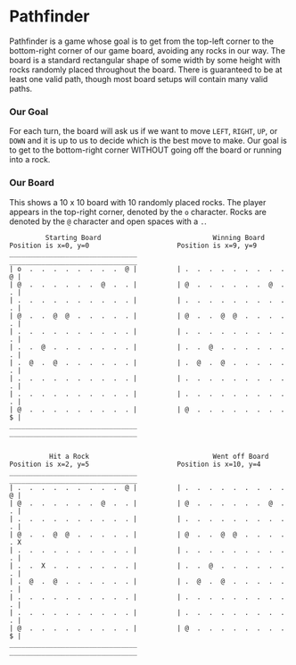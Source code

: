 # Pathfinder

Pathfinder is a game whose goal is to get from the top-left corner to the bottom-right corner of our game board, avoiding any rocks in our way. The board is a standard rectangular shape of some width by some height with rocks randomly placed throughout the board. There is guaranteed to be at least one valid path, though most board setups will contain many valid paths.

### Our Goal

For each turn, the board will ask us if we want to move `LEFT`, `RIGHT`, `UP`, or `DOWN` and it is up to us to decide which is the best move to make. Our goal is to get to the bottom-right corner WITHOUT going off the board or running into a rock.

### Our Board

This shows a 10 x 10 board with 10 randomly placed rocks. The player appears in the top-right corner, denoted by the `o` character. Rocks are denoted by the `@` character and open spaces with a `.`.

```
         Starting Board                            Winning Board
Position is x=0, y=0                      Position is x=9, y=9
________________________________          ________________________________
| o  .  .  .  .  .  .  .  .  @ |          | .  .  .  .  .  .  .  .  .  @ |
| @  .  .  .  .  .  .  @  .  . |          | @  .  .  .  .  .  .  @  .  . |
| .  .  .  .  .  .  .  .  .  . |          | .  .  .  .  .  .  .  .  .  . |
| @  .  .  @  @  .  .  .  .  . |          | @  .  .  @  @  .  .  .  .  . |
| .  .  .  .  .  .  .  .  .  . |          | .  .  .  .  .  .  .  .  .  . |
| .  .  @  .  .  .  .  .  .  . |          | .  .  @  .  .  .  .  .  .  . |
| .  @  .  @  .  .  .  .  .  . |          | .  @  .  @  .  .  .  .  .  . |
| .  .  .  .  .  .  .  .  .  . |          | .  .  .  .  .  .  .  .  .  . |
| .  .  .  .  .  .  .  .  .  . |          | .  .  .  .  .  .  .  .  .  . |
| @  .  .  .  .  .  .  .  .  . |          | @  .  .  .  .  .  .  .  .  $ |
________________________________          ________________________________
                                                                         
                                                                             
          Hit a Rock                               Went off Board
Position is x=2, y=5                      Position is x=10, y=4
________________________________          ________________________________
| .  .  .  .  .  .  .  .  .  @ |          | .  .  .  .  .  .  .  .  .  @ |
| @  .  .  .  .  .  .  @  .  . |          | @  .  .  .  .  .  .  @  .  . |
| .  .  .  .  .  .  .  .  .  . |          | .  .  .  .  .  .  .  .  .  . |
| @  .  .  @  @  .  .  .  .  . |          | @  .  .  @  @  .  .  .  .  . X
| .  .  .  .  .  .  .  .  .  . |          | .  .  .  .  .  .  .  .  .  . |
| .  .  X  .  .  .  .  .  .  . |          | .  .  @  .  .  .  .  .  .  . |
| .  @  .  @  .  .  .  .  .  . |          | .  @  .  @  .  .  .  .  .  . |
| .  .  .  .  .  .  .  .  .  . |          | .  .  .  .  .  .  .  .  .  . |
| .  .  .  .  .  .  .  .  .  . |          | .  .  .  .  .  .  .  .  .  . |
| @  .  .  .  .  .  .  .  .  . |          | @  .  .  .  .  .  .  .  .  $ |
________________________________          ________________________________

```
